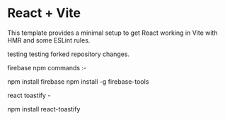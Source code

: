 # React + Vite

This template provides a minimal setup to get React working in Vite with HMR and some ESLint rules.

testing
testing forked repository changes.

firebase npm commands :-

npm install firebase
npm install -g firebase-tools

react toastify -

npm install react-toastify
